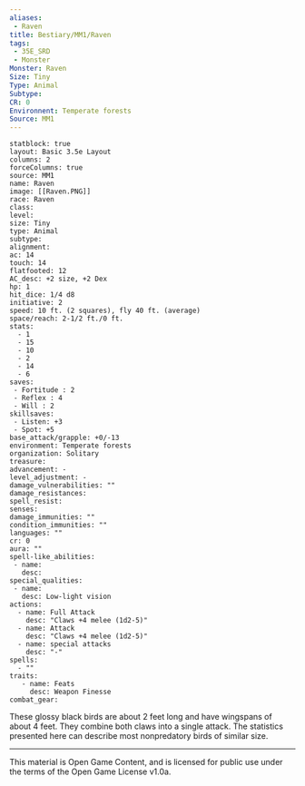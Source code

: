 ```yaml
---
aliases:
 - Raven
title: Bestiary/MM1/Raven
tags: 
 - 35E_SRD
 - Monster
Monster: Raven
Size: Tiny
Type: Animal
Subtype: 
CR: 0
Environnent: Temperate forests
Source: MM1
---
```


```statblock
statblock: true
layout: Basic 3.5e Layout
columns: 2
forceColumns: true
source: MM1 
name: Raven
image: [[Raven.PNG]]
race: Raven
class: 
level: 
size: Tiny
type: Animal
subtype: 
alignment: 
ac: 14
touch: 14
flatfooted: 12
AC_desc: +2 size, +2 Dex
hp: 1
hit_dice: 1/4 d8
initiative: 2
speed: 10 ft. (2 squares), fly 40 ft. (average)
space/reach: 2-1/2 ft./0 ft.
stats:
  - 1
  - 15
  - 10
  - 2
  - 14
  - 6
saves:
 - Fortitude : 2
 - Reflex : 4
 - Will : 2
skillsaves:
 - Listen: +3
 - Spot: +5
base_attack/grapple: +0/-13
environment: Temperate forests
organization: Solitary
treasure: 
advancement: -
level_adjustment: -
damage_vulnerabilities: ""
damage_resistances: 
spell_resist: 
senses: 
damage_immunities: ""
condition_immunities: ""
languages: ""
cr: 0
aura: ""
spell-like_abilities:
 - name: 
   desc: 
special_qualities:
 - name:
   desc: Low-light vision
actions:
  - name: Full Attack
    desc: "Claws +4 melee (1d2-5)"
  - name: Attack
    desc: "Claws +4 melee (1d2-5)"
  - name: special attacks
    desc: "-"
spells:
  - ""
traits:
   - name: Feats
     desc: Weapon Finesse
combat_gear:  
```


These glossy black birds are about 2 feet long and have wingspans of about 4 feet. They combine both claws into a single attack. The statistics presented here can describe most nonpredatory birds of similar size.

---

This material is Open Game Content, and is licensed for public use under the terms of the Open Game License v1.0a.
